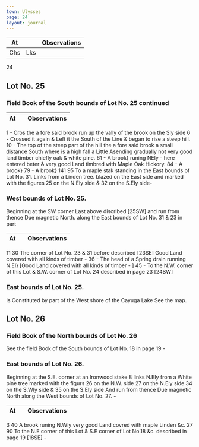 ```yaml
---
town: Ulysses
page: 24
layout: journal
---
```


| At |    | Observations |
| -- | -- | ------------ |
| Chs | Lks | |

24
## Lot No. 25
### Field Book of the South bounds of Lot No. 25 continued

| At |    | Observations |
| -- | -- | ------------ |
1  -  Cros the a fore said brook run up the vally of the brook on the Sly side
6  -  Crossed it again & Left it the South of the Line & began to rise a steep hill.
10  -  The top of the steep part of the hill the a fore said brook a small distance South where is
 a high fall a Little Asending gradually not very good land timber chiefly oak & white
 pine.
61  -  A brook} runing NEly - here entered beter & very good Land timbred with Maple Oak 
Hickory.
84  -  A brook} 
79  -  A brook} 
141  95  To a maple stak standing in the East bounds of Lot No. 31. Links from a Linden tree. 
blazed on the East side and marked with the figures 25 on the N.Ely side & 32 on the S.Ely side-

### West bounds of Lot No. 25.
Beginning at the SW corner Last above discribed [25SW] and run from thence 
Due magnetic North. along the East bounds of Lot No. 31 & 23 in part

| At |    | Observations |
| -- | -- | ------------ |
11  30  The corner of Lot No. 23 & 31 before described [23SE] Good Land covered with all 
kinds of timber - 
36  -  The head of a Spring drain running N.El}  [Good Land covered with all kinds of 
timber - ]
45  -  To the N.W. corner of this Lot & S.W. corner of Lot No. 24 described in page 23 [24SW]

### East bounds of Lot No. 25.
Is Constituted by part of the West shore of the Cayuga Lake
See the map.

## Lot No. 26
### Field Book of the North bounds of Lot No. 26
See the field Book of the South bounds of Lot No. 18 in page 19 -

### East bounds of Lot No. 26. 
Beginning at the S.E. corner at an Ironwood stake 8 links N.Ely from a White pine tree marked with the figurs 26 on the N.W. side 27 on the N.Ely side 34 on the S.Wly side & 35 on the S.Ely side And run from thence Due magnetic North along the West bounds of Lot No. 27. -

| At |    | Observations |
| -- | -- | ------------ |
3  40  A brook runing N.Wly very good Land covred with maple Linden &c.
27  90  To the N.E corner of this Lot & S.E corner of Lot No.18 &c. described in page 19 [18SE] -




